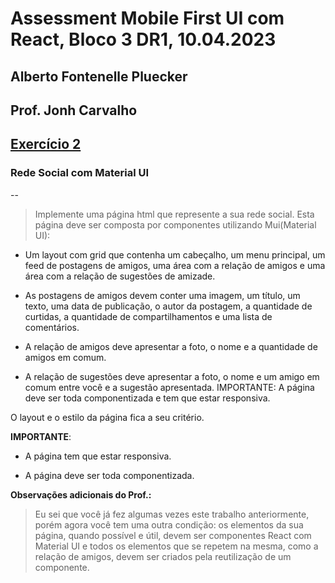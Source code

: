 # Assessment Mobile First UI com React, Bloco 3 DR1, 10.04.2023

## Alberto Fontenelle Pluecker

## Prof. Jonh Carvalho

## [Exercício 2](https://replit.com/@INFNET-GRLEDC01C1-N2-L1/MFUIR-AT-02-AlbertoFontenel)

### Rede Social com Material UI

--

> Implemente uma página html que represente a sua rede social. Esta página deve ser composta por componentes utilizando Mui(Material UI):

- Um layout com grid que contenha um cabeçalho, um menu principal, um feed de postagens de amigos, uma área com a relação de amigos e uma área com a relação de sugestões de amizade.

- As postagens de amigos devem conter uma imagem, um título, um texto, uma data de publicação, o autor da postagem, a quantidade de curtidas, a quantidade de compartilhamentos e uma lista de comentários.

- A relação de amigos deve apresentar a foto, o nome e a quantidade de amigos em comum.

- A relação de sugestões deve apresentar a foto, o nome e um amigo em comum entre você e a sugestão apresentada. IMPORTANTE: A página deve ser toda componentizada e tem que estar responsiva.

O layout e o estilo da página fica a seu critério.

**IMPORTANTE**:

- A página tem que estar responsiva.

- A página deve ser toda componentizada.

**Observações adicionais do Prof.:**

> Eu sei que você já fez algumas vezes este trabalho anteriormente, porém agora você tem uma outra condição: os elementos da sua página, quando possível e útil, devem ser componentes React com Material UI e todos os elementos que se repetem na mesma, como a relação de amigos, devem ser criados pela reutilização de um componente.
